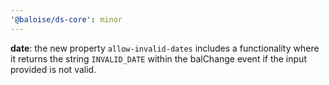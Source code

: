 ```yaml
---
'@baloise/ds-core': minor
---
```


**date**: the new property `allow-invalid-dates` includes a functionality where it returns the string `INVALID_DATE` within the balChange event if the input provided is not valid.
